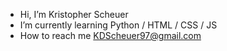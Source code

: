 - Hi, I’m Kristopher Scheuer
- I’m currently learning Python / HTML / CSS / JS
- How to reach me KDScheuer97@gmail.com

<!---
KDScheuer/KDScheuer is a ✨ special ✨ repository because its `README.md` (this file) appears on your GitHub profile.
You can click the Preview link to take a look at your changes.
--->
